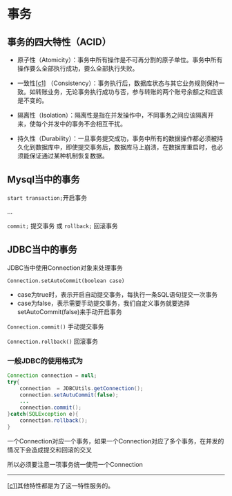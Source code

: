 # 事务

## 事务的四大特性（ACID）

* 原子性（Atomicity）：事务中所有操作是不可再分割的原子单位。事务中所有操作要么全部执行成功，要么全部执行失败。

* 一致性[[c1\]](#c1) （Consistency）：事务执行后，数据库状态与其它业务规则保持一致。如转账业务，无论事务执行成功与否，参与转账的两个账号余额之和应该是不变的。

* 隔离性（Isolation）：隔离性是指在并发操作中，不同事务之间应该隔离开来，使每个并发中的事务不会相互干扰。

* 持久性（Durability）：一旦事务提交成功，事务中所有的数据操作都必须被持久化到数据库中，即使提交事务后，数据库马上崩溃，在数据库重启时，也必须能保证通过某种机制恢复数据。

## Mysql当中的事务

`start transaction;`开启事务

...

`commit;` 提交事务  或  `rollback;` 回滚事务

## JDBC当中的事务

JDBC当中使用Connection对象来处理事务

`Connection.setAutoCommit(boolean case)` 

* case为true时，表示开启自动提交事务，每执行一条SQL语句提交一次事务
* case为false，表示需要手动提交事务，我们自定义事务就要选择setAutoCommit(false)来手动开启事务

`Connection.commit()` 手动提交事务

`Connection.rollback()` 回滚事务

### 一般JDBC的使用格式为

```java
Connection connection = null;
try{
    connection  = JDBCUtils.getConnection();
    connection.setAutuCommit(false);
    ...
    connection.commit();
}catch(SQLException e){
    connection.rollback();
}
```

一个Connection对应一个事务，如果一个Connection对应了多个事务，在并发的情况下会造成提交和回滚的交叉

所以必须要注意一项事务统一使用一个Connection

------



 [[c1\]](#c1)其他特性都是为了这一特性服务的。